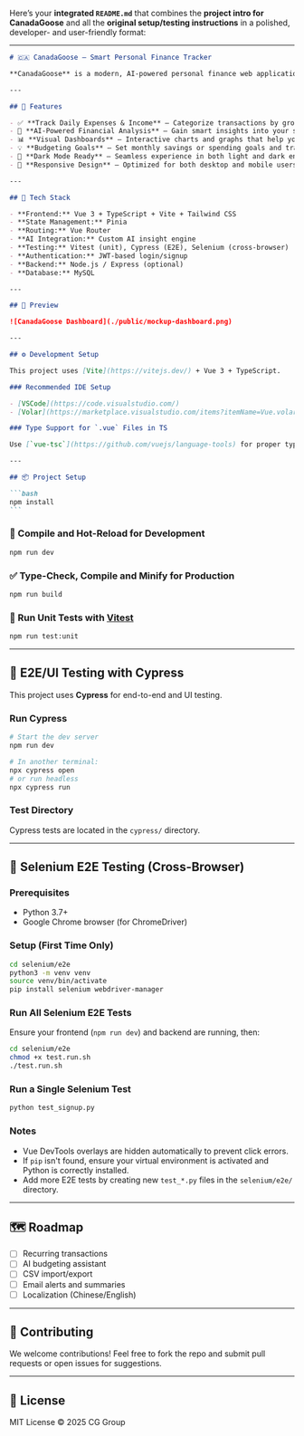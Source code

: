 Here’s your **integrated `README.md`** that combines the **project intro for CanadaGoose** and all the **original setup/testing instructions** in a polished, developer- and user-friendly format:

---

````markdown
# 🇨🇦 CanadaGoose – Smart Personal Finance Tracker

**CanadaGoose** is a modern, AI-powered personal finance web application that helps you take control of your money. Designed with a clean and stylish user interface, CanadaGoose makes it easy for young professionals and budget-conscious individuals in Canada to log daily income and expenses, understand spending habits, and get actionable insights — all in one place.

---

## 🚀 Features

- ✅ **Track Daily Expenses & Income** – Categorize transactions by groceries, rent, salary, restaurants, and more.
- 🤖 **AI-Powered Financial Analysis** – Gain smart insights into your spending habits, overspending warnings, and monthly trends.
- 📊 **Visual Dashboards** – Interactive charts and graphs that help you instantly understand your financial health.
- 💡 **Budgeting Goals** – Set monthly savings or spending goals and track your progress visually.
- 🌙 **Dark Mode Ready** – Seamless experience in both light and dark environments.
- 📱 **Responsive Design** – Optimized for both desktop and mobile users.

---

## 🧰 Tech Stack

- **Frontend:** Vue 3 + TypeScript + Vite + Tailwind CSS
- **State Management:** Pinia
- **Routing:** Vue Router
- **AI Integration:** Custom AI insight engine
- **Testing:** Vitest (unit), Cypress (E2E), Selenium (cross-browser)
- **Authentication:** JWT-based login/signup
- **Backend:** Node.js / Express (optional)
- **Database:** MySQL

---

## 📸 Preview

![CanadaGoose Dashboard](./public/mockup-dashboard.png)

---

## ⚙️ Development Setup

This project uses [Vite](https://vitejs.dev/) + Vue 3 + TypeScript.

### Recommended IDE Setup

- [VSCode](https://code.visualstudio.com/)
- [Volar](https://marketplace.visualstudio.com/items?itemName=Vue.volar) (disable Vetur)

### Type Support for `.vue` Files in TS

Use [`vue-tsc`](https://github.com/vuejs/language-tools) for proper type-checking and enable Volar for IDE support.

---

## 📦 Project Setup

```bash
npm install
```
````

### 🔄 Compile and Hot-Reload for Development

```bash
npm run dev
```

### ✅ Type-Check, Compile and Minify for Production

```bash
npm run build
```

### 🧪 Run Unit Tests with [Vitest](https://vitest.dev/)

```bash
npm run test:unit
```

---

## 🧪 E2E/UI Testing with Cypress

This project uses **Cypress** for end-to-end and UI testing.

### Run Cypress

```bash
# Start the dev server
npm run dev

# In another terminal:
npx cypress open
# or run headless
npx cypress run
```

### Test Directory

Cypress tests are located in the `cypress/` directory.

---

## 🧪 Selenium E2E Testing (Cross-Browser)

### Prerequisites

- Python 3.7+
- Google Chrome browser (for ChromeDriver)

### Setup (First Time Only)

```bash
cd selenium/e2e
python3 -m venv venv
source venv/bin/activate
pip install selenium webdriver-manager
```

### Run All Selenium E2E Tests

Ensure your frontend (`npm run dev`) and backend are running, then:

```bash
cd selenium/e2e
chmod +x test.run.sh
./test.run.sh
```

### Run a Single Selenium Test

```bash
python test_signup.py
```

### Notes

- Vue DevTools overlays are hidden automatically to prevent click errors.
- If `pip` isn't found, ensure your virtual environment is activated and Python is correctly installed.
- Add more E2E tests by creating new `test_*.py` files in the `selenium/e2e/` directory.

---

## 🗺️ Roadmap

- [ ] Recurring transactions
- [ ] AI budgeting assistant
- [ ] CSV import/export
- [ ] Email alerts and summaries
- [ ] Localization (Chinese/English)

---

## 🙌 Contributing

We welcome contributions! Feel free to fork the repo and submit pull requests or open issues for suggestions.

---

## 📄 License

MIT License © 2025 CG Group

```

```
